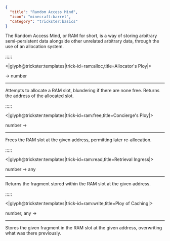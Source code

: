 ```json
{
  "title": "Random Access Mind",
  "icon": "minecraft:barrel",
  "category": "trickster:basics"
}
```

The Random Access Mind, or RAM for short, 
is a way of storing arbitrary semi-persistent data alongside other unrelated arbitrary data, 
through the use of an allocation system.

;;;;;

<|glyph@trickster:templates|trick-id=ram:alloc,title=Allocator's Ploy|>

-> number

---

Attempts to allocate a RAM slot, blundering if there are none free. Returns the address of the allocated slot.

;;;;;

<|glyph@trickster:templates|trick-id=ram:free,title=Concierge's Ploy|>

number ->

---

Frees the RAM slot at the given address, permitting later re-allocation.

;;;;;

<|glyph@trickster:templates|trick-id=ram:read,title=Retrieval Ingress|>

number -> any

---

Returns the fragment stored within the RAM slot at the given address.

;;;;;

<|glyph@trickster:templates|trick-id=ram:write,title=Ploy of Caching|>

number, any ->

---

Stores the given fragment in the RAM slot at the given address, overwriting what was there previously.
